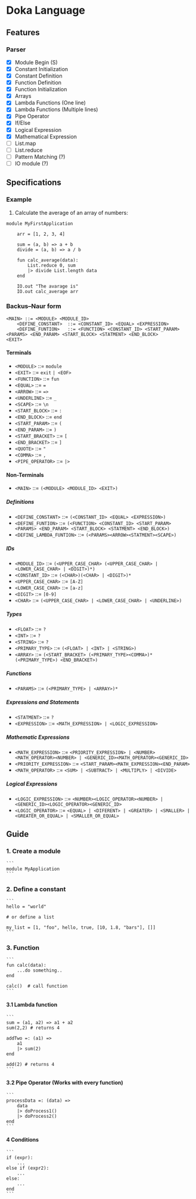 # Doka Language


## Features

### Parser
- [x] Module Begin (S)
- [x] Constant Initialization
- [x] Constant Definition
- [x] Function Definition
- [x] Function Initialization
- [x] Arrays
- [x] Lambda Functions (One line)
- [x] Lambda Functions (Multiple lines)
- [x] Pipe Operator
- [x] If/Else
- [x] Logical Expression
- [x] Mathematical Expression
- [ ] List.map
- [ ] List.reduce
- [ ] Pattern Matching (?)
- [ ] IO module (?)
 
## Specifications


### Example

1. Calculate the average of an array of numbers:

```
module MyFirstApplication

    arr = [1, 2, 3, 4]

    sum = (a, b) => a + b
    divide = (a, b) => a / b

    fun calc_average(data):
        List.reduce 0, sum 
        |> divide List.length data
    end     
    
    IO.out "The avarage is"
    IO.out calc_average arr
```

### Backus–Naur form

```
<MAIN> ::= <MODULE> <MODULE_ID>
    <DEFINE_CONSTANT>  ::= <CONSTANT_ID> <EQUAL> <EXPRESSION>
    <DEFINE_FUNTION>   ::= <FUNCTION> <CONSTANT_ID> <START_PARAM> <PARAMS> <END_PARAM> <START_BLOCK> <STATMENT> <END_BLOCK>
<EXIT>
```

#### Terminals
- `<MODULE>`        ::= `module`
- `<EXIT>`          ::= `exit` `| <EOF>`
- `<FUNCTION>`      ::= `fun`
- `<EQUAL>`         ::= `=`
- `<ARROW>`         ::= `=>`
- `<UNDERLINE>`     ::= `_`
- `<SCAPE>`         ::= `\n`
- `<START_BLOCK>`   ::= `:`
- `<END_BLOCK>`     ::= `end`
- `<START_PARAM>`   ::= `(`
- `<END_PARAM>`     ::= `)`
- `<START_BRACKET>` ::= `[`
- `<END_BRACKET>`   ::= `]`
- `<QUOTE>`         ::= `"`
- `<COMMA>`         ::= `,`
- `<PIPE_OPERATOR>` ::= `|>`

#### Non-Terminals
- `<MAIN>`                  ::= `(<MODULE> <MODULE_ID> <EXIT>)`
 
##### Definitions
- `<DEFINE_CONSTANT>`       ::= `(<CONSTANT_ID> <EQUAL> <EXPRESSION>)`
- `<DEFINE_FUNTION>`        ::= `(<FUNCTION> <CONSTANT_ID> <START_PARAM> <PARAMS> <END_PARAM> <START_BLOCK> <STATMENT> <END_BLOCK>)`
- `<DEFINE_LAMBDA_FUNTION>` ::= `(<PARAMS><ARROW><STATMENT><SCAPE>)`

##### IDs
- `<MODULE_ID>`         ::= `(<UPPER_CASE_CHAR> (<UPPER_CASE_CHAR> | <LOWER_CASE_CHAR> | <DIGIT>)*)`
- `<CONSTANT_ID>`       ::= `(<CHAR>)(<CHAR> | <DIGIT>)*`
- `<UPPER_CASE_CHAR>`   ::= `[A-Z]`
- `<LOWER_CASE_CHAR>`   ::= `[a-z]`
- `<DIGIT>`             ::= `[0-9]`
- `<CHAR>`              ::= `(<UPPER_CASE_CHAR> | <LOWER_CASE_CHAR> | <UNDERLINE>)`

##### Types
- `<FLOAT>`             ::= `?`
- `<INT>`               ::= `?`
- `<STRING>`            ::= `?`
- `<PRIMARY_TYPE>`      ::= `(<FLOAT> | <INT> | <STRING>)` 
- `<ARRAY>`             ::= `(<START_BRACKET> (<PRIMARY_TYPE><COMMA>)* (<PRIMARY_TYPE>) <END_BRACKET>)`

##### Functions
- `<PARAMS>`            ::= `(<PRIMARY_TYPE> | <ARRAY>)*`

##### Expressions and Statements
- `<STATMENT>`   ::= `?`
- `<EXPRESSION>` ::= `<MATH_EXPRESSION> | <LOGIC_EXPRESSION>`

##### Mathematic Expressions
- `<MATH_EXPRESSION>` ::= `<PRIORITY_EXPRESSION> | <NUMBER><MATH_OPERATOR><NUMBER> | <GENERIC_ID><MATH_OPERATOR><GENERIC_ID>`
- `<PRIORITY_EXPRESSION>` ::= `<START_PARAM><MATH_EXPRESSION><END_PARAM>`
- `<MATH_OPERATOR>` ::= `<SUM> | <SUBTRACT> | <MULTIPLY> | <DIVIDE>`

##### Logical Expressions
- `<LOGIC_EXPRESSION>` ::= `<NUMBER><LOGIC_OPERATOR><NUMBER> | <GENERIC_ID><LOGIC_OPERATOR><GENERIC_ID>`
- `<LOGIC_OPERATOR>` ::= `<EQUAL> | <DIFERENT> | <GREATER> | <SMALLER> | <GREATER_OR_EQUAL> | <SMALLER_OR_EQUAL>`

## Guide

### 1. Create a module
    ```
    module MyApplication
    ```
   
### 2. Define a constant
    ```
    hello = "world"
   
    # or define a list

    my_list = [1, "foo", hello, true, [10, 1.8, "bars"], []]
    ```

### 3.  Function
    ```
    fun calc(data):
        ...do something..
    end 
   
    calc()  # call function
    ```
   
#### 3.1 Lambda function
    ```
    sum = (a1, a2) => a1 + a2
    sum(2,2) # returns 4    
   
    addTwo =: (a1) => 
        a1
        |> sum(2)
    end

    add(2) # returns 4
    ```

#### 3.2 Pipe Operator (Works with every function)
    ```
    processData =: (data) => 
        data
        |> doProcess1()
        |> doProcess2()
    end
    ```

#### 4 Conditions

    ```
    if (expr):
        ...
    else if (expr2):
        ...
    else:
        ...
    end
    ```